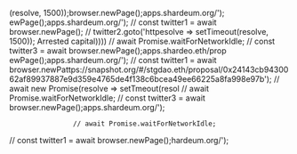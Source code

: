 (resolve, 1500));browser.newPage();apps.shardeum.org/');
ewPage();apps.shardeum.org/');
// const twitter1 = await browser.newPage();
                    // twitter2.goto('httpesolve => setTimeout(resolve, 1500));
                    Arrested capital))))
                    // await Promise.waitForNetworkIdle;
                    // const twitter3 = await browser.newPage();apps.shardeo.eth/prop
ewPage();apps.shardeum.org/');
// const twitter1 = await browser.newPattps://snapshot.org/#/stgdao.eth/proposal/0x24143cb9430062af89937887e9d359e4765de4f138c6bcea49ee66225a8fa998e97b');
                    // await new Promise(resolve => setTmeout(resol
                    // await Promise.waitForNetworkIdle;
                    // const twitter3 = await browser.newPage();apps.shardeum.org/');

                    
                    // await Promise.waitForNetworkIdle;
// const twitter1 = await browser.newPage();hardeum.org/');
